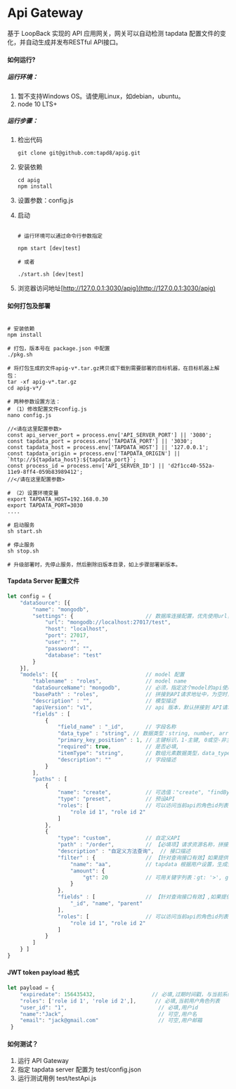 # Api Gateway

基于 LoopBack 实现的 API 应用网关，网关可以自动检测 tapdata 配置文件的变化，并自动生成并发布RESTful API接口。 

#### 如何运行?

##### 运行环境：
1. 暂不支持Windows OS。请使用Linux，如debian，ubuntu。
2. node 10 LTS+

##### 运行步骤：
1. 检出代码
	```shell
	git clone git@github.com:tapd8/apig.git
	```

2. 安装依赖
	```shell
	cd apig
	npm install
	```
3. 设置参数：config.js
4. 启动
	```shell
	
	# 运行环境可以通过命令行参数指定
	
	npm start [dev|test]
	
	# 或者
	
	./start.sh [dev|test]
	```

5. 浏览器访问地址[http://127.0.0.1:3030/apig](http://127.0.0.1:3030/apig)

#### 如何打包及部署
```shell

# 安装依赖
npm install

# 打包，版本号在 package.json 中配置
./pkg.sh 

# 将打包生成的文件apig-v*.tar.gz拷贝或下载到需要部署的目标机器，在目标机器上解包：
tar -xf apig-v*.tar.gz
cd apig-v*/

# 两种参数设置方法：
# （1）修改配置文件config.js
nano config.js

//<请在这里配置参数>
const api_server_port = process.env['API_SERVER_PORT'] || '3080';
const tapdata_port = process.env['TAPDATA_PORT'] || '3030';
const tapdata_host = process.env['TAPDATA_HOST'] || '127.0.0.1';
const tapdata_origin = process.env['TAPDATA_ORIGIN'] || `http://${tapdata_host}:${tapdata_port}`;
const process_id = process.env['API_SERVER_ID'] || 'd2f1cc40-552a-11e9-8ff4-059b83989412';
//</请在这里配置参数>

# （2）设置环境变量
export TAPDATA_HOST=192.168.0.30
export TAPDATA_PORT=3030
....

# 启动服务
sh start.sh

# 停止服务
sh stop.sh

# 升级部署时，先停止服务，然后删除旧版本目录，如上步骤部署新版本。

```

####  Tapdata Server 配置文件

```javascript
let config = {
	"dataSource": [{
		"name": "mongodb",
		"settings": { 						// 数据库连接配置，优先使用url，url为空时使用其他参数拼接
			"url": "mongodb://localhost:27017/test",
			"host": "localhost",
			"port": 27017,
			"user": "",
			"password": "",
			"database": "test"
		}
	}],
	"models": [{							// model 配置
		"tablename" : "roles",				// model name
		"dataSourceName": "mongodb",		// 必须，指定这个model的api使用那个数据源 
		"basePath" : "roles",				// 拼接到API请求地址中，为空时，默认取值 model name
		"description" : "",					// 模型描述
		"apiVersion": "v1",					// api 版本，默认拼接到 API请求地址中: /api/${apiVersion}/${basePath}
		"fields" : [
			{
				"field_name" : "_id",		// 字段名称
				"data_type" : "string",	// 数据类型：string, number, array
				"primary_key_position" : 1,	// 主键标识，1-主键, 0或空-非主键
				"required": true, 			// 是否必填,
				"itemType": "string",		// 数组元素数据类型，data_type 为 Array 时有效
				"description": ""			// 字段描述
			}
		],
		"paths" : [
			{
				"name": "create",			// 可选值："create", "findById", "updateById", "deleteById", "findPage"
				"type": "preset", 			// 预设API
				"roles": [					// 可以访问当前api的角色id列表
					"role id 1", "role id 2"
				]
			},
			{
				"type": "custom",			// 自定义API
				"path" : "/order",			// 【必填项】请求资源名称，拼接后的REST API URL 为： /api/${apiVersion}/${basePath}/order
				"description" : "自定义方法查询",	// 接口描述
				"filter" : {				// 【针对查询接口有效】如果提供，将会对这个API所有的数据库查询应用此查询条件，与用户查询条件 and 组合
					"name": "aa",			// tapdata 根据用户设置，生成查询条件；主要目的是保留前端灵活性
					"amount": {
						"gt": 20			// 可用关键字列表：gt: '>', gte: '>=', ne: '!=', lt: '<', lte: '<=', like: 'LIKE', nlike: 'NOT LIKE', inq: 'IN', nin: 'NOT IN'
					}
				},
				"fields" : [				// 【针对查询接口有效】,如果提供，查询结果只包含指定的字段
					"_id", "name", "parent"
				],
				"roles": [					// 可以访问当前api的角色id列表
					"role id 1", "role id 2"
				]
			}
		]
	} ]
}

```

#### JWT token payload 格式
```javascript
let payload = {
	"expiredate": 156435432,                  // 必填,过期时间戳，与当前系统时间比较，小于系统时间时，认定为过期
	"roles": ['role id 1', 'role id 2',],      // 必填,当前用户角色列表
	"user_id": "1",								// 必填,用户id
	"name":"Jack",								// 可空,用户名
	"email": "jack@gmail.com"					// 可空,用户邮箱
 }
```

#### 如何测试？

1. 运行 API Gateway
2. 指定 tapdata server 配置为 test/config.json
3. 运行测试用例 test/testApi.js
